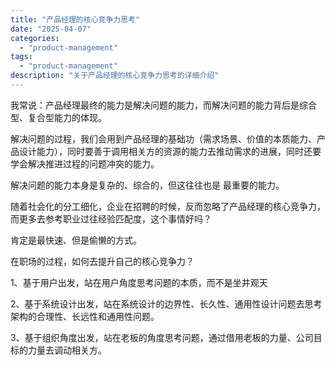 ```yaml
---
title: "产品经理的核心竞争力思考"
date: "2025-04-07"
categories: 
  - "product-management"
tags:
  - "product-management"
description: "关于产品经理的核心竞争力思考的详细介绍"
---
```


我常说：产品经理最终的能力是解决问题的能力，而解决问题的能力背后是综合型、复合型能力的体现。

解决问题的过程，我们会用到产品经理的基础功（需求场景、价值的本质能力、产品设计能力），同时要善于调用相关方的资源的能力去推动需求的进展，同时还要学会解决推进过程的问题冲突的能力。

解决问题的能力本身是复杂的、综合的，但这往往也是 最重要的能力。



随着社会化的分工细化，企业在招聘的时候，反而忽略了产品经理的核心竞争力，而更多去参考职业过往经验匹配度，这个事情好吗？

肯定是最快速、但是偷懒的方式。



在职场的过程，如何去提升自己的核心竞争力？

1、基于用户出发，站在用户角度思考问题的本质，而不是坐井观天

2、基于系统设计出发，站在系统设计的边界性、长久性、通用性设计问题去思考架构的合理性、长远性和通用性问题。

3、基于组织角度出发，站在老板的角度思考问题，通过借用老板的力量、公司目标的力量去调动相关方。

